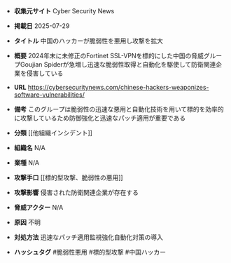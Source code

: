 - **収集元サイト**
Cyber Security News

- **掲載日**
2025-07-29

- **タイトル**
中国のハッカーが脆弱性を悪用し攻撃を拡大

- **概要**
2024年末に未修正のFortinet SSL-VPNを標的にした中国の脅威グループGoujian Spiderが急増し迅速な脆弱性取得と自動化を駆使して防衛関連企業を侵害している

- **URL**
https://cybersecuritynews.com/chinese-hackers-weaponizes-software-vulnerabilities/

- **備考**
このグループは脆弱性の迅速な悪用と自動化技術を用いて標的を効率的に攻撃しているため防御強化と迅速なパッチ適用が重要である

- **分類**
[[他組織インシデント]]

- **組織名**
N/A

- **業種**
N/A

- **攻撃手口**
[[標的型攻撃、脆弱性の悪用]]

- **攻撃影響**
侵害された防衛関連企業が存在する

- **脅威アクター**
N/A

- **原因**
不明

- **対処方法**
迅速なパッチ適用監視強化自動化対策の導入

- **ハッシュタグ**
#脆弱性悪用 #標的型攻撃 #中国ハッカー

